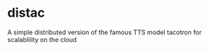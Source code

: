 # distac
A simple distributed version of the famous TTS model tacotron for scalablility on the cloud
